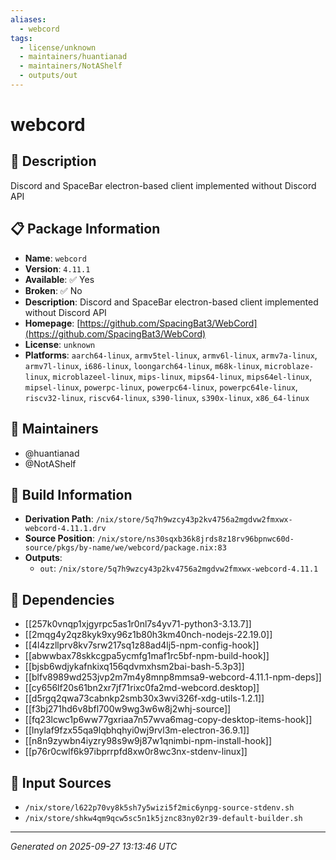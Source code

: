 ```yaml
---
aliases:
  - webcord
tags:
  - license/unknown
  - maintainers/huantianad
  - maintainers/NotAShelf
  - outputs/out
---
```


# webcord

## 📝 Description

Discord and SpaceBar electron-based client implemented without Discord API

## 📋 Package Information

- **Name**: `webcord`
- **Version**: `4.11.1`
- **Available**: ✅ Yes
- **Broken**: ✅ No
- **Description**: Discord and SpaceBar electron-based client implemented without Discord API
- **Homepage**: [https://github.com/SpacingBat3/WebCord](https://github.com/SpacingBat3/WebCord)
- **License**: `unknown`
- **Platforms**: `aarch64-linux`, `armv5tel-linux`, `armv6l-linux`, `armv7a-linux`, `armv7l-linux`, `i686-linux`, `loongarch64-linux`, `m68k-linux`, `microblaze-linux`, `microblazeel-linux`, `mips-linux`, `mips64-linux`, `mips64el-linux`, `mipsel-linux`, `powerpc-linux`, `powerpc64-linux`, `powerpc64le-linux`, `riscv32-linux`, `riscv64-linux`, `s390-linux`, `s390x-linux`, `x86_64-linux`
## 👥 Maintainers

- @huantianad
- @NotAShelf


## 🔧 Build Information

- **Derivation Path**: `/nix/store/5q7h9wzcy43p2kv4756a2mgdvw2fmxwx-webcord-4.11.1.drv`
- **Source Position**: `/nix/store/ns30sqxb36k8jrds8z18rv96bpnwc60d-source/pkgs/by-name/we/webcord/package.nix:83`
- **Outputs**:
  - `out`:  `/nix/store/5q7h9wzcy43p2kv4756a2mgdvw2fmxwx-webcord-4.11.1`

## 🔗 Dependencies

- [[257k0vnqp1xjgyrpc5as1r0nl7s4yv71-python3-3.13.7]]
- [[2mqg4y2qz8kyk9xy96z1b80h3km40nch-nodejs-22.19.0]]
- [[4l4zzllprv8kv7srw217sq1z88ad4lj5-npm-config-hook]]
- [[abwwbax78skkcgpa5ycmfg1maf1rc5bf-npm-build-hook]]
- [[bjsb6wdjykafnkixq156qdvmxhsm2bai-bash-5.3p3]]
- [[blfv8989wd253jvp2m7m4y8mnp8mmsa9-webcord-4.11.1-npm-deps]]
- [[cy656lf20s61bn2xr7jf71rixc0fa2md-webcord.desktop]]
- [[d5rgq2qwa73cabnkp2smb30x3wvi326f-xdg-utils-1.2.1]]
- [[f3bj271hd6v8bfl700w9wg3w6w8j2whj-source]]
- [[fq23lcwc1p6ww77gxriaa7n57wva6mag-copy-desktop-items-hook]]
- [[lnylaf9fzx55qa9lqbhqhyi0wj9rvl3m-electron-36.9.1]]
- [[n8n9zywbn4iyzry98s9w9j87w1qnimbi-npm-install-hook]]
- [[p76r0cwlf6k97ibprrpfd8xw0r8wc3nx-stdenv-linux]]

## 📁 Input Sources

- `/nix/store/l622p70vy8k5sh7y5wizi5f2mic6ynpg-source-stdenv.sh`
- `/nix/store/shkw4qm9qcw5sc5n1k5jznc83ny02r39-default-builder.sh`

---
*Generated on 2025-09-27 13:13:46 UTC*
